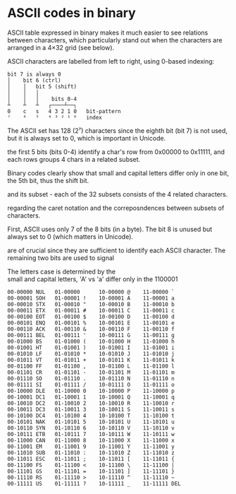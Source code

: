 # ASCII codes in binary

ASCII table expressed in binary makes it much easier to see relations between characters, which particularly stand out when the characters are arranged in a 4×32 grid (see below).

ASCII characters are labelled from left to right, using 0-based indexing:

```
bit 7 is always 0
│    bit 6 (ctrl)
│    │   bit 5 (shift)
│    │   │
│    │   │    bits 0-4
┴    ┴   ┴   ┌────┴──┐
0    c   s   4 3 2 1 0   bit-pattern
⁷    ⁶   ⁵   ⁴ ³ ² ¹ ⁰   index
```

The ASCII set has 128 (2⁷) characters since the eighth bit (bit 7) is not used, but it is always set to 0, which is important in Unicode.


the first 5 bits (bits 0-4) identify a char's row from 0x00000 to 0x11111, and each rows groups 4 chars in a related subset.


Binary codes clearly show that small and capital letters differ only in one bit, the 5th bit, thus the shift bit.




and its subset - each of the 32 subsets consists of the 4 related characters.


regarding the caret notation and the correposndences between subsets of characters.

First, ASCII uses only 7 of the 8 bits (in a byte). 
The bit 8 is unused but always set to 0 (which matters in Unicode). 


are of crucial since they are sufficient to identify each ASCII character. The remaining two bits are used to signal


The letters case is determined by the  
small and capital letters, 'A' vs 'a' differ only in the 
1100001

```
00-00000 NUL   01-00000      10-00000 @    11-00000 `
00-00001 SOH   01-00001 !    10-00001 A    11-00001 a
00-00010 STX   01-00010 "    10-00010 B    11-00010 b
00-00011 ETX   01-00011 #    10-00011 C    11-00011 c
00-00100 EOT   01-00100 $    10-00100 D    11-00100 d
00-00101 ENQ   01-00101 %    10-00101 E    11-00101 e
00-00110 ACK   01-00110 &    10-00110 F    11-00110 f
00-00111 BEL   01-00111 '    10-00111 G    11-00111 g
00-01000 BS    01-01000 (    10-01000 H    11-01000 h
00-01001 HT    01-01001 )    10-01001 I    11-01001 i
00-01010 LF    01-01010 *    10-01010 J    11-01010 j
00-01011 VT    01-01011 +    10-01011 K    11-01011 k
00-01100 FF    01-01100 ,    10-01100 L    11-01100 l
00-01101 CR    01-01101 -    10-01101 M    11-01101 m
00-01110 SO    01-01110 .    10-01110 N    11-01110 n
00-01111 SI    01-01111 /    10-01111 O    11-01111 o
00-10000 DLE   01-10000 0    10-10000 P    11-10000 p
00-10001 DC1   01-10001 1    10-10001 Q    11-10001 q
00-10010 DC2   01-10010 2    10-10010 R    11-10010 r
00-10011 DC3   01-10011 3    10-10011 S    11-10011 s
00-10100 DC4   01-10100 4    10-10100 T    11-10100 t
00-10101 NAK   01-10101 5    10-10101 U    11-10101 u
00-10110 SYN   01-10110 6    10-10110 V    11-10110 v
00-10111 ETB   01-10111 7    10-10111 W    11-10111 w
00-11000 CAN   01-11000 8    10-11000 X    11-11000 x
00-11001 EM    01-11001 9    10-11001 Y    11-11001 y
00-11010 SUB   01-11010 :    10-11010 Z    11-11010 z
00-11011 ESC   01-11011 ;    10-11011 [    11-11011 {
00-11100 FS    01-11100 <    10-11100 \    11-11100 |
00-11101 GS    01-11101 =    10-11101 ]    11-11101 }
00-11110 RS    01-11110 >    10-11110 ^    11-11110 ~
00-11111 US    01-11111 ?    10-11111 _    11-11111 DEL
```
